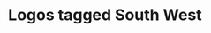 ---
layout: blog_by_tag
title: 'Logos tagged South West'
tag: southwest
permalink: /unilogos/southwest/
---